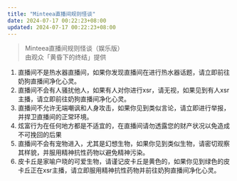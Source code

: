 ```yaml
---
title: "Minteea直播间规则怪谈"
date: 2024-07-17 00:22:23+08:00
updated: 2024-07-17 00:22:23+08:00
---
```

> Minteea直播间规则怪谈（娱乐版）  
> 由观众「黄昏下的终结」提供

1. 直播间不是热水器直播间，如果你发现直播间在进行热水器话题，请立即前往奶狗直播间净化心灵。
1. 直播间不会有人骚扰他人，如果有人对你进行xsr，请无视，如果见到有人xsr主播，请立即前往奶狗直播间净化心灵。
1. 直播间不允许无端嘲讽和人身攻击，如果你见到类似言论，请立即进行举报，并捍卫直播间的正常环境。
1. 炫富行为在任何地方都是不适宜的，在直播间请勿透露您的财产状况以免造成不可挽回的后果
1. 直播间不会有宠物进入，尤其是幻想生物，如果你见到类似生物，请密切观察其样貌，并服用精神抗性药物以避免精神污染。
1. 皮卡丘是家喻户晓的可爱生物，请谨记皮卡丘是黄色的，如果你见到绿色的皮卡丘正在xsr主播，请立即服用精神抗性药物并前往奶狗直播间净化心灵。
